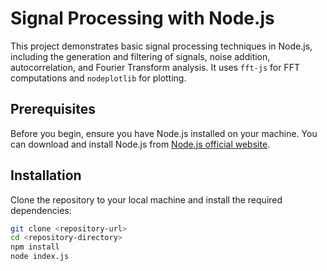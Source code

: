 # Signal Processing with Node.js

This project demonstrates basic signal processing techniques in Node.js, including the generation and filtering of signals, noise addition, autocorrelation, and Fourier Transform analysis. It uses `fft-js` for FFT computations and `nodeplotlib` for plotting.

## Prerequisites

Before you begin, ensure you have Node.js installed on your machine. You can download and install Node.js from [Node.js official website](https://nodejs.org/).

## Installation

Clone the repository to your local machine and install the required dependencies:

```bash
git clone <repository-url>
cd <repository-directory>
npm install
node index.js
```
